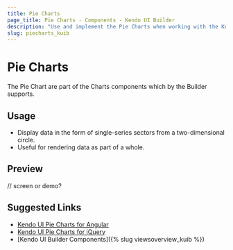 ```yaml
---
title: Pie Charts
page_title: Pie Charts - Components - Kendo UI Builder
description: "Use and implement the Pie Charts when working with the Kendo UI Builder tool for creating and managing Angular and AngularJS-based web applications."
slug: piecharts_kuib
---
```


# Pie Charts

The Pie Chart are part of the Charts components which by the Builder supports.

## Usage

* Display data in the form of single-series sectors from a two-dimensional circle.
* Useful for rendering data as part of a whole.

## Preview

// screen or demo?

## Suggested Links

* [Kendo UI Pie Charts for Angular](https://www.telerik.com/kendo-angular-ui/components/charts/series-types/pie/)
* [Kendo UI Pie Charts for jQuery](https://demos.telerik.com/kendo-ui/pie-charts/index)
* [Kendo UI Builder Components]({% slug viewsoverview_kuib %})
